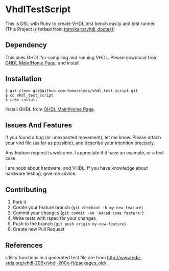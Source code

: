 # VhdlTestScript

This is DSL with Ruby to create VHDL test bench easily and test runner. (This Project is forked from [tomykaira/vhdl_doctest](https://github.com/tomykaira/vhdl_doctest))

## Dependency

This uses GHDL for compiling and running VHDL.  Please download from [GHDL Main/Home Page](http://ghdl.free.fr), and install.

## Installation

    $ git clone git@github.com:tomoasleep/vhdl_test_script.git
    $ cd vhdl_test_script
    $ rake install

Install GHDL from [GHDL Main/Home Page](http://ghdl.free.fr).

## Issues And Features

If you found a bug (or unexpected movement), let me know.  Please attach your vhd file (as far as possible), and describe your intention precisely.

Any feature request is welcome.  I appreciate if it have an example, or a test case.

I am noob about hardware, and VHDL.  If you have knowledge about hardware testing, give me advice.

## Contributing

1. Fork it
2. Create your feature branch (`git checkout -b my-new-feature`)
3. Commit your changes (`git commit -am 'Added some feature'`)
4. Write tests with rspec for your changes
5. Push to the branch (`git push origin my-new-feature`)
6. Create new Pull Request

## References

Utility functions in a generated test file are from http://www.eda-stds.org/vhdl-200x/vhdl-200x-ft/packages_old/ .
